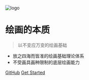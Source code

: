 <!-- _coverpage.md -->

![logo](_media/icon.svg)

# 绘画的本质

> 以不变应万变的绘画基础

- 放之四海而皆准的绘画基础理论体系
- 不受画具画种限制的底层绘画能力

[GitHub](https://github.com/nooblesone/How-To-Draw-Anything-The-Essence-Of-Draw)
[Get Started](#绘画的本质)